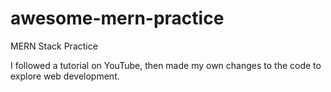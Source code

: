 # awesome-mern-practice
MERN Stack Practice

I followed a tutorial on YouTube, then made my own changes to the code to explore web development.
